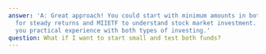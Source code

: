 ```yaml
---
answer: 'A: Great approach! You could start with minimum amounts in both - try Save+
  for steady returns and MIIETF to understand stock market investment. This gives
  you practical experience with both types of investing.'
question: What if I want to start small and test both funds?
---
```

